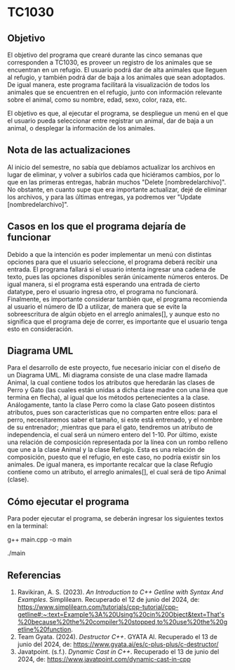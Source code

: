 # TC1030
## Objetivo
El objetivo del programa que crearé durante las cinco semanas que corresponden a TC1030, es proveer un registro de los animales que se encuentran en un refugio. El usuario podrá dar de alta animales que lleguen al refugio, y también podrá dar de baja a los animales que sean adoptados. De igual manera, este programa facilitará la visualización de todos los animales que se encuentren en el refugio, junto con información relevante sobre el animal, como su nombre, edad, sexo, color, raza, etc. 

El objetivo es que, al ejecutar el programa, se despliegue un menú en el que el usuario pueda seleccionar entre registrar un animal, dar de baja a un animal, o desplegar la información de los animales.

## Nota de las actualizaciones
Al inicio del semestre, no sabía que debíamos actualizar los archivos en lugar de eliminar, y volver a subirlos cada que hiciéramos cambios, por lo que en las primeras entregas, habrán muchos "Delete [nombredelarchivo]". No obstante, en cuanto supe que era importante actualizar, dejé de eliminar los archivos, y para las últimas entregas, ya podremos ver "Update [nombredelarchivo]". 

## Casos en los que el programa dejaría de funcionar
Debido a que la intención es poder implementar un menú con distintas opciones para que el usuario seleccione, el programa deberá recibir una entrada. El programa fallará si el usuario intenta ingresar una cadena de texto, pues las opciones disponibles serán únicamente números enteros. 
De igual manera, si el programa está esperando una entrada de cierto datatype, pero el usuario ingresa otro, el programa no funcionará. 
Finalmente, es importante considerar también que, el programa recomienda al usuario el número de ID a utilizar, de manera que se evite la sobreescritura de algún objeto en el arreglo animales[], y aunque esto no significa que el programa deje de correr, es importante que el usuario tenga esto en consideración. 

## Diagrama UML
Para el desarrollo de este proyecto, fue necesario iniciar con el diseño de un Diagrama UML. Mi diagrama consiste de una clase madre llamada Animal, la cual contiene todos los atributos que heredarán las clases de Perro y Gato (las cuales están unidas a dicha clase madre con una línea que termina en flecha), al igual que los métodos pertenecientes a la clase. Análogamente, tanto la clase Perro como la clase Gato poseen distintos atributos, pues son características que no comparten entre ellos: para el perro, necesitaremos saber el tamaño, si este está entrenado, y el nombre de su entrenador; ,mientras que para el gato, tendremos un atributo de independencia, el cual será un número entero del 1-10. 
Por último, existe una relación de composición representada por la línea con un rombo relleno que une a la clase Animal y la clase Refugio. Esta es una relación de composición, puesto que el refugio, en este caso, no podría existir sin los animales. De igual manera, es importante recalcar que la clase Refugio contiene como un atributo, el arreglo animales[], el cual será de tipo Animal (clase). 

## Cómo ejecutar el programa
Para poder ejecutar el programa, se deberán ingresar los siguientes textos en la terminal: 

g++ main.cpp -o main

./main

## Referencias
1. Ravikiran, A. S. (2023). _An Introduction to C++ Getline with Syntax And Examples_. Simplilearn. Recuperado el 12 de junio del 2024, de: https://www.simplilearn.com/tutorials/cpp-tutorial/cpp-getline#:~:text=Example%3A%20Using%20cin%20Object&text=That's%20because%20the%20compiler%20stopped,to%20use%20the%20getline%20function.
2. Team Gyata. (2024). _Destructor C++_. GYATA AI. Recuperado el 13 de junio del 2024, de: https://www.gyata.ai/es/c-plus-plus/c-destructor/
3. Javatpoint. (s.f.). _Dynamic Cast in C++_. Recuperado el 13 de junio del 2024, de: https://www.javatpoint.com/dynamic-cast-in-cpp

